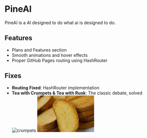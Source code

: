 # PineAI  

PineAI is a AI designed to do what ai is designed to do.

## Features  
- Plans and Features section  
- Smooth animations and hover effects  
- Proper GitHub Pages routing using HashRouter  

## Fixes  
- **Routing Fixed**: HashRouter implementation  
- **Tea with Crumpets & Tea with Rusk**: The classic debate, solved  
![crumpets](assets/crumpets.jpg)
![Rusk](assets/rusk.png)
